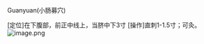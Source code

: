Guanyuan(小肠募穴)

[定位]在下腹部，前正中线上，当脐中下3寸
[操作]直刺1-1.5寸；可灸。
![image.png](https://picgo18719498306.oss-cn-guangzhou.aliyuncs.com/20250424005428182.png)
